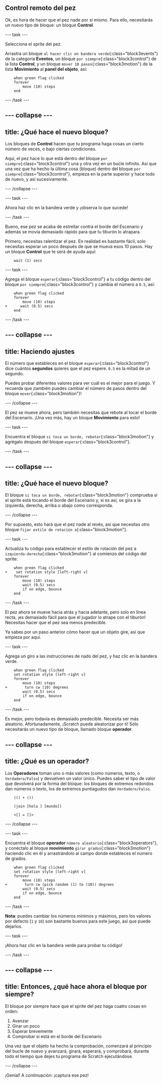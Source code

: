 ## Control remoto del pez

Ok, es hora de hacer que el pez nade por sí mismo. Para ello, necesitarás un nuevo tipo de bloque: un bloque **Control**.

--- task ---

Selecciona el sprite del pez.

Arrastra un bloque `al hacer clic en bandera verde`{:class="block3events"} de la categoría **Eventos**, un bloque `por siempre`{:class="block3control"} de la lista **Control**, y un bloque `mover 10 pasos`{:class="block3motion"} de la lista **Movimiento** al **panel del objeto**, así:

```blocks3
    when green flag clicked
    forever
        move (10) steps
    end
```

--- /task ---

--- collapse ---
---
title: ¿Qué hace el nuevo bloque?
---

Los bloques de **Control** hacen que tu programa haga cosas un cierto número de veces, o bajo ciertas condiciones.

Aquí, el pez hace lo que está dentro del bloque `por siempre`{:class="block3control"} una y otra vez en un bucle infinito. Así que una vez que ha hecho la última cosa (bloque) dentro del bloque `por siempre`{:class="block3control"}, empieza en la parte superior y hace todo de nuevo, y así sucesivamente.

--- /collapse ---

--- task ---

Ahora haz clic en la bandera verde y ¡observa lo que sucede!

--- /task ---

Bueno, ese pez se acaba de estrellar contra el borde del Escenario y además se movía demasiado rápido para que tu tiburón lo atrapara.

Primero, necesitas ralentizar el pez. En realidad es bastante fácil, solo necesitas esperar un poco después de que se mueva esos 10 pasos. Hay un bloque **Control** que te será de ayuda aquí:

```blocks3
    wait (1) secs
```

--- task ---

Agrega el bloque `esperar`{:class="block3control"} a tu código dentro del bloque `por siempre`{:class="block3control"} y cambia el número a `0.5`, así:

```blocks3
    when green flag clicked
    forever
        move (10) steps
+      wait (0.5) secs
    end
```

--- /task ---

--- collapse ---
---
title: Haciendo ajustes
---

El número que estableces en el bloque `esperar`{:class="block3control"} dice cuántos **segundos** quieres que el pez espere. `0.5` es la mitad de un segundo.

Puedes probar diferentes valores para ver cuál es el mejor para el juego. Y recuerda que ¡también puedes cambiar el número de pasos dentro del bloque `mover`{:class="block3motion"}!

--- /collapse ---

El pez se mueve ahora, pero también necesitas que rebote al tocar el borde del Escenario. ¡Una vez más, hay un bloque **Movimiento** para esto!

--- task ---

Encuentra el bloque `si toca un borde, rebotar`{:class="block3motion"} y agrégalo después del bloque `esperar`{:class="block3control"}.

--- /task ---

--- collapse ---
---
title: ¿Qué hace el nuevo bloque?
---

El bloque `si toca un borde, rebotar`{:class="block3motion"} comprueba si el sprite está tocando el borde del Escenario y, si es así, se gira a la izquierda, derecha, arriba o abajo como corresponda.

--- /collapse ---

Por supuesto, esto hará que el pez nade al revés, así que necesitas otro bloque `fijar estilo de rotación a`{:class="block3motion"}.

--- task ---

Actualiza tu código para establecer el estilo de rotación del pez a `izquierda-derecha`{:class="block3motion"} al comienzo del código del sprite:

```blocks3
    when green flag clicked
+    set rotation style [left-right v]
    forever
        move (10) steps
        wait (0.5) secs
        if on edge, bounce
    end
```

--- /task ---

El pez ahora se mueve hacia atrás y hacia adelante, pero solo en línea recta, ¡es demasiado fácil para que el jugador lo atrape con el tiburón! Necesitas hacer que el pez sea menos predecible.

Ya sabes por un paso anterior cómo hacer que un objeto gire, así que empieza por aquí.

--- task ---

Agrega un giro a las instrucciones de nado del pez, y haz clic en la bandera verde.

```blocks3
    when green flag clicked
    set rotation style [left-right v]
    forever
        move (10) steps
+        turn cw (10) degrees
        wait (0.5) secs
        if on edge, bounce
    end
```

--- /task ---

Es mejor, pero todavía es demasiado predecible. Necesita ser más aleatorio. Afortunadamente, ¡Scratch puede aleatorizar por ti! Sólo necesitarás un nuevo tipo de bloque, llamado bloque **operador**.

--- collapse ---
---
title: ¿Qué es un operador?
---

Los **Operadores** toman uno o más valores (como números, texto, o `Verdadero/Falso`) y devuelven un valor único. Puedes saber el tipo de valor que devolverá por la forma del bloque: los bloques de extremos redondos dan números o texto, los de extremos puntiagudos dan `Verdadero/Falso`.

```blocks3
    (() + ())

    (join [hola ] [mundo])

    <[] = []>
```

--- /collapse ---

--- task ---

Encuentra el bloque **operador** `número aleatorio`{:class="block3operators"}, y conéctalo al bloque **movimiento** `girar grados`{:class="block3motion"} haciendo clic en él y arrastrándolo al campo donde estableces el número de grados.

```blocks3
    when green flag clicked
    set rotation style [left-right v]
    forever 
        move (10) steps
+        turn cw (pick random (1) to (10)) degrees
        wait (0.5) secs
        if on edge, bounce
    end
```

--- /task ---

**Nota**: puedes cambiar los números mínimos y máximos, pero los valores por defecto (`1` y `10`) son bastante buenos para este juego, así que puede dejarlos.

--- task ---

¡Ahora haz clic en la bandera verde para probar tu código!

--- /task ---

--- collapse ---
---
title: Entonces, ¿qué hace ahora el bloque por siempre?
---

El bloque por siempre hace que el sprite del pez haga cuatro cosas en orden:

1. Avanzar
2. Girar un poco
3. Esperar brevemente
4. Comprobar si está en el borde del Escenario

Una vez que el objeto ha hecho la comprobación, comenzará al principio del bucle de nuevo y avanzará, girará, esperará, y comprobará, durante todo el tiempo que dejes tu programa de Scratch ejecutándose.

--- /collapse ---

¡Genial! A continuación: ¡captura ese pez!